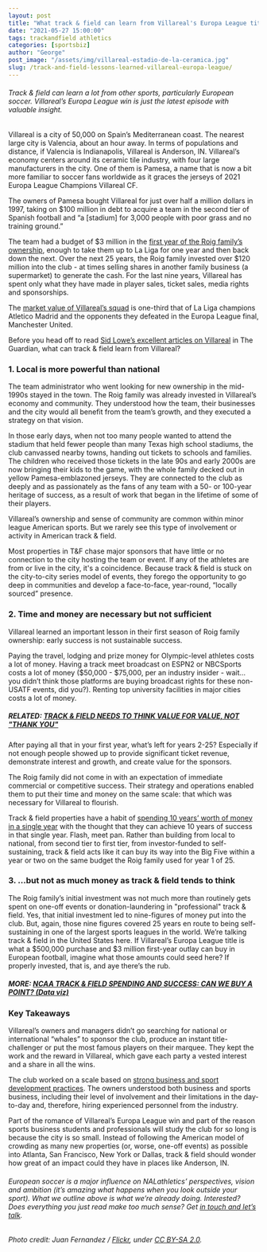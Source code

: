 ```yaml
---
layout: post
title: "What track & field can learn from Villareal's Europa League title"
date: "2021-05-27 15:00:00"
tags: trackandfield athletics
categories: [sportsbiz]
author: "George"
post_image: "/assets/img/villareal-estadio-de-la-ceramica.jpg"
slug: /track-and-field-lessons-learned-villareal-europa-league/
---
```


<h6>Track & field can learn a lot from other sports, particularly European soccer. Villareal’s Europa League win is just the latest episode with valuable insight.</h6>

Villareal is a city of 50,000 on Spain’s Mediterranean coast. The nearest large city is Valencia, about an hour away. In terms of populations and distance, if Valencia is Indianapolis, Villareal is Anderson, IN. Villareal’s economy centers around its ceramic tile industry, with four large manufacturers in the city. One of them is Pamesa, a name that is now a bit more familiar to soccer fans worldwide as it graces the jerseys of 2021 Europa League Champions Villareal CF.

The owners of Pamesa bought Villareal for just over half a million dollars in 1997, taking on $100 million in debt to acquire a team in the second tier of Spanish football and “a [stadium] for 3,000 people with poor grass and no training ground.”

The team had a budget of $3 million in the [first year of the Roig family’s ownership](https://www.theguardian.com/football/2021/may/23/villarreal-final-frontier-long-road-to-manchester-united-europa-league-final), enough to take them up to La Liga for one year and then back down the next. Over the next 25 years, the Roig family invested over $120 million into the club - at times selling shares in another family business (a supermarket) to generate the cash. For the last nine years, Villareal has spent only what they have made in player sales, ticket sales, media rights and sponsorships.

The [market value of Villareal’s squad](https://www.transfermarkt.com/fc-villarreal/startseite/verein/1050) is one-third that of La Liga champions Atletico Madrid and the opponents they defeated in the Europa League final, Manchester United.

Before you head off to read [Sid Lowe’s excellent articles on Villareal](https://www.theguardian.com/football/2021/may/27/villarreal-glory-a-tale-of-redemption-vindication-and-disbelief-manchester-united) in The Guardian, what can track & field learn from Villareal?

### 1. Local is more powerful than national

The team administrator who went looking for new ownership in the mid-1990s stayed in the town. The Roig family was already invested in Villareal’s economy and community. They understood how the team, their businesses and the city would all benefit from the team’s growth, and they executed a strategy on that vision.

In those early days, when not too many people wanted to attend the stadium that held fewer people than many Texas high school stadiums, the club canvassed nearby towns, handing out tickets to schools and families. The children who received those tickets in the late 90s and early 2000s are now bringing their kids to the game, with the whole family decked out in yellow Pamesa-emblazoned jerseys. They are connected to the club as deeply and as passionately as the fans of any team with a 50- or 100-year heritage of success, as a result of work that began in the lifetime of some of their players.

Villareal’s ownership and sense of community are common within minor league American sports. But we rarely see this type of involvement or activity in American track & field.

Most properties in T&F chase major sponsors that have little or no connection to the city hosting the team or event. If any of the athletes are from or live in the city, it's a coincidence. Because track & field is stuck on the city-to-city series model of events, they forego the opportunity to go deep in communities and develop a face-to-face, year-round, “locally sourced” presence.

### 2. Time and money are necessary but not sufficient

Villareal learned an important lesson in their first season of Roig family ownership: early success is not sustainable success.

Paying the travel, lodging and prize money for Olympic-level athletes costs a lot of money. Having a track meet broadcast on ESPN2 or NBCSports costs a lot of money ($50,000 - $75,000, per an industry insider - wait... you didn’t think those platforms are buying broadcast rights for these non-USATF events, did you?). Renting top university facilities in major cities costs a lot of money.

##### RELATED: [TRACK & FIELD NEEDS TO THINK VALUE FOR VALUE, NOT "THANK YOU"](https://nalathletics.com/blog/2021/05/20/track-and-field-value-not-thank-you)

After paying all that in your first year, what’s left for years 2-25? Especially if not enough people showed up to provide significant ticket revenue, demonstrate interest and growth, and create value for the sponsors.

The Roig family did not come in with an expectation of immediate commercial or competitive success. Their strategy and operations enabled them to put their time and money on the same scale: that which was necessary for Villareal to flourish.

Track & field properties have a habit of [spending 10 years’ worth of money in a single year](https://nalathletics.com/blog/2021/02/22/four-questions-american-track-league-nbigp) with the thought that they can achieve 10 years of success in that single year. Flash, meet pan. Rather than building from local to national, from second tier to first tier, from investor-funded to self-sustaining, track & field acts like it can buy its way into the Big Five within a year or two on the same budget the Roig family used for year 1 of 25.

### 3. ...but not as much money as track & field tends to think

The Roig family’s initial investment was not much more than routinely gets spent on one-off events or donation-laundering in "professional" track & field. Yes, that initial investment led to nine-figures of money put into the club. But, again, those nine figures covered 25 years en route to being self-sustaining in one of the largest sports leagues in the world. We’re talking track & field in the United States here. If Villareal’s Europa League title is what a $500,000 purchase and $3 million first-year outlay can buy in European football, imagine what those amounts could seed here? If properly invested, that is, and aye there’s the rub.

##### MORE: [NCAA TRACK & FIELD SPENDING AND SUCCESS: CAN WE BUY A POINT? (Data viz)](https://nalathletics.com/blog/2021/01/05/ncaa-track-and-field-spending-results)

### Key Takeaways

Villareal’s owners and managers didn’t go searching for national or international “whales” to sponsor the club, produce an instant title-challenger or put the most famous players on their marquee. They kept the work and the reward in Villareal, which gave each party a vested interest and a share in all the wins.

The club worked on a scale based on [strong business and sport development practices](https://nalathletics.com/blog/2020/12/26/track-field-road-racing-need-sports-business-professionals). The owners understood both business and sports business, including their level of involvement and their limitations in the day-to-day and, therefore, hiring experienced personnel from the industry.

Part of the romance of Villareal’s Europa League win and part of the reason sports business students and professionals will study the club for so long is because the city is so small. Instead of following the American model of crowding as many new properties (or, worse, one-off events) as possible into Atlanta, San Francisco, New York or Dallas, track & field should wonder how great of an impact could they have in places like Anderson, IN.

<h6>European soccer is a major influence on NALathletics’ perspectives, vision and ambition (it’s amazing what happens when you look outside your sport). What we outline above is what we’re already doing. Interested? Does everything you just read make too much sense? Get <a href="mailto:george@nalathletics.com">in touch and let’s talk</a>.</h6>

<em>Photo credit: Juan Fernandez / [Flickr](https://flic.kr/p/6wyYfX), under [CC BY-SA 2.0](https://creativecommons.org/licenses/by-sa/2.0/).</em>
